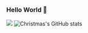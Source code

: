 ### Hello World 👋


![](https://github-readme-stats.vercel.app/api?username=Rbb666)
![Christmas's GitHub stats](https://github-readme-stats.vercel.app/api?username=Rbb666&show_icons=true&theme=tokyonight)

